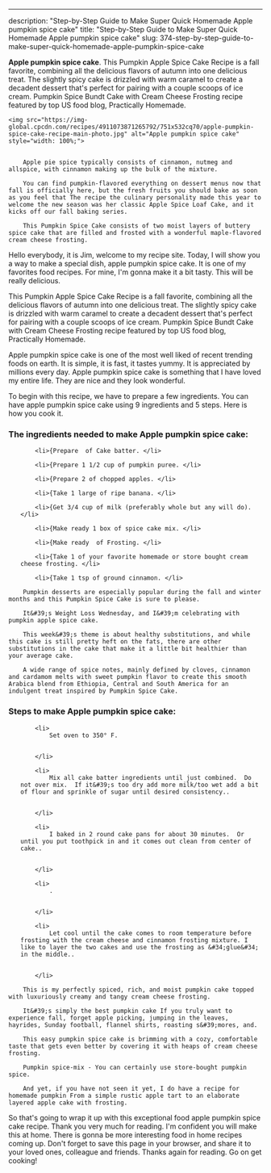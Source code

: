 ---
description: "Step-by-Step Guide to Make Super Quick Homemade Apple pumpkin spice cake"
title: "Step-by-Step Guide to Make Super Quick Homemade Apple pumpkin spice cake"
slug: 374-step-by-step-guide-to-make-super-quick-homemade-apple-pumpkin-spice-cake

<p>
	<strong>Apple pumpkin spice cake</strong>. 
	This Pumpkin Apple Spice Cake Recipe is a fall favorite, combining all the delicious flavors of autumn into one delicious treat. The slightly spicy cake is drizzled with warm caramel to create a decadent dessert that&#39;s perfect for pairing with a couple scoops of ice cream. Pumpkin Spice Bundt Cake with Cream Cheese Frosting recipe featured by top US food blog, Practically Homemade.
</p>
<p>
	
	<img src="https://img-global.cpcdn.com/recipes/4911073871265792/751x532cq70/apple-pumpkin-spice-cake-recipe-main-photo.jpg" alt="Apple pumpkin spice cake" style="width: 100%;">
	
	
		Apple pie spice typically consists of cinnamon, nutmeg and allspice, with cinnamon making up the bulk of the mixture.
	
		You can find pumpkin-flavored everything on dessert menus now that fall is officially here, but the fresh fruits you should bake as soon as you feel that The recipe the culinary personality made this year to welcome the new season was her classic Apple Spice Loaf Cake, and it kicks off our fall baking series.
	
		This Pumpkin Spice Cake consists of two moist layers of buttery spice cake that are filled and frosted with a wonderful maple-flavored cream cheese frosting.
	
</p>
<p>
	Hello everybody, it is Jim, welcome to my recipe site. Today, I will show you a way to make a special dish, apple pumpkin spice cake. It is one of my favorites food recipes. For mine, I'm gonna make it a bit tasty. This will be really delicious.
</p>
	
<p>
	This Pumpkin Apple Spice Cake Recipe is a fall favorite, combining all the delicious flavors of autumn into one delicious treat. The slightly spicy cake is drizzled with warm caramel to create a decadent dessert that&#39;s perfect for pairing with a couple scoops of ice cream. Pumpkin Spice Bundt Cake with Cream Cheese Frosting recipe featured by top US food blog, Practically Homemade.
</p>
<p>
	Apple pumpkin spice cake is one of the most well liked of recent trending foods on earth. It is simple, it is fast, it tastes yummy. It is appreciated by millions every day. Apple pumpkin spice cake is something that I have loved my entire life. They are nice and they look wonderful.
</p>

<p>
To begin with this recipe, we have to prepare a few ingredients. You can have apple pumpkin spice cake using 9 ingredients and 5 steps. Here is how you cook it.
</p>

<h3>The ingredients needed to make Apple pumpkin spice cake:</h3>

<ol>
	
		<li>{Prepare  of Cake batter. </li>
	
		<li>{Prepare 1 1/2 cup of pumpkin puree. </li>
	
		<li>{Prepare 2 of chopped apples. </li>
	
		<li>{Take 1 large of ripe banana. </li>
	
		<li>{Get 3/4 cup of milk (preferably whole but any will do). </li>
	
		<li>{Make ready 1 box of spice cake mix. </li>
	
		<li>{Make ready  of Frosting. </li>
	
		<li>{Take 1 of your favorite homemade or store bought cream cheese frosting. </li>
	
		<li>{Take 1 tsp of ground cinnamon. </li>
	
</ol>
<p>
	
		Pumpkin desserts are especially popular during the fall and winter months and this Pumpkin Spice Cake is sure to please.
	
		It&#39;s Weight Loss Wednesday, and I&#39;m celebrating with pumpkin apple spice cake.
	
		This week&#39;s theme is about healthy substitutions, and while this cake is still pretty heft on the fats, there are other substitutions in the cake that make it a little bit healthier than your average cake.
	
		A wide range of spice notes, mainly defined by cloves, cinnamon and cardamom melts with sweet pumpkin flavor to create this smooth Arabica blend from Ethiopia, Central and South America for an indulgent treat inspired by Pumpkin Spice Cake.
	
</p>

<h3>Steps to make Apple pumpkin spice cake:</h3>

<ol>
	
		<li>
			Set oven to 350° F.
			
			
		</li>
	
		<li>
			Mix all cake batter ingredients until just combined.  Do not over mix.  If it&#39;s too dry add more milk/too wet add a bit of flour and sprinkle of sugar until desired consistency..
			
			
		</li>
	
		<li>
			I baked in 2 round cake pans for about 30 minutes.  Or until you put toothpick in and it comes out clean from center of cake..
			
			
		</li>
	
		<li>
			.
			
			
		</li>
	
		<li>
			Let cool until the cake comes to room temperature before frosting with the cream cheese and cinnamon frosting mixture. I like to layer the two cakes and use the frosting as &#34;glue&#34; in the middle..
			
			
		</li>
	
</ol>

<p>
	
		This is my perfectly spiced, rich, and moist pumpkin cake topped with luxuriously creamy and tangy cream cheese frosting.
	
		It&#39;s simply the best pumpkin cake If you truly want to experience fall, forget apple picking, jumping in the leaves, hayrides, Sunday football, flannel shirts, roasting s&#39;mores, and.
	
		This easy pumpkin spice cake is brimming with a cozy, comfortable taste that gets even better by covering it with heaps of cream cheese frosting.
	
		Pumpkin spice-mix - You can certainly use store-bought pumpkin spice.
	
		And yet, if you have not seen it yet, I do have a recipe for homemade pumpkin From a simple rustic apple tart to an elaborate layered apple cake with frosting.
	
</p>

<p>
	So that's going to wrap it up with this exceptional food apple pumpkin spice cake recipe. Thank you very much for reading. I'm confident you will make this at home. There is gonna be more interesting food in home recipes coming up. Don't forget to save this page in your browser, and share it to your loved ones, colleague and friends. Thanks again for reading. Go on get cooking!
</p>

